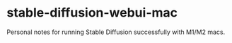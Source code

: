 # stable-diffusion-webui-mac
Personal notes for running Stable Diffusion successfully with M1/M2 macs.
